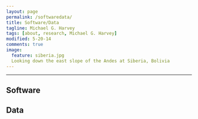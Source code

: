 ```yaml
---
layout: page
permalink: /softwaredata/
title: Software/Data
tagline: Michael G. Harvey
tags: [about, research, Michael G. Harvey]
modified: 5-20-14
comments: true
image:
  feature: siberia.jpg
  Looking down the east slope of the Andes at Siberia, Bolivia
---
```


***

## Software


## Data